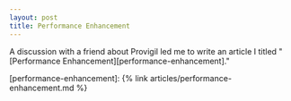 ```yaml
---
layout: post
title: Performance Enhancement
---
```


A discussion with a friend about Provigil led me to write an article I titled "[Performance Enhancement][performance-enhancement]."

[performance-enhancement]: {% link articles/performance-enhancement.md %}

